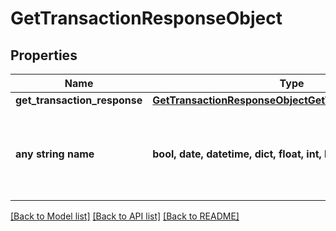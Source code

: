 # GetTransactionResponseObject


## Properties
Name | Type | Description | Notes
------------ | ------------- | ------------- | -------------
**get_transaction_response** | [**GetTransactionResponseObjectGetTransactionResponse**](GetTransactionResponseObjectGetTransactionResponse.md) |  | [optional] 
**any string name** | **bool, date, datetime, dict, float, int, list, str, none_type** | any string name can be used but the value must be the correct type | [optional]

[[Back to Model list]](../README.md#documentation-for-models) [[Back to API list]](../README.md#documentation-for-api-endpoints) [[Back to README]](../README.md)


